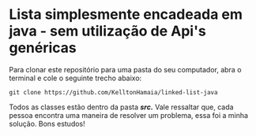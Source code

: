 

# Lista simplesmente encadeada em java - sem utilização de Api's genéricas 
Para clonar este repositório para uma pasta do seu computador, abra o terminal e cole o seguinte trecho abaixo:

    git clone https://github.com/KelltonHamaia/linked-list-java

Todos as classes estão dentro da pasta ***src.***
Vale ressaltar que, cada pessoa encontra uma maneira de resolver um problema, essa foi a minha solução. Bons estudos!
